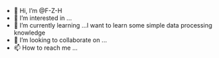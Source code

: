 - 👋 Hi, I’m @F-Z-H
- 👀 I’m interested in ...
- 🌱 I’m currently learning ...I want to learn some simple data processing knowledge
- 💞️ I’m looking to collaborate on ...
- 📫 How to reach me ...

<!---
F-Z-H/F-Z-H is a ✨ special ✨ repository because its `README.md` (this file) appears on your GitHub profile.
You can click the Preview link to take a look at your changes.
--->
